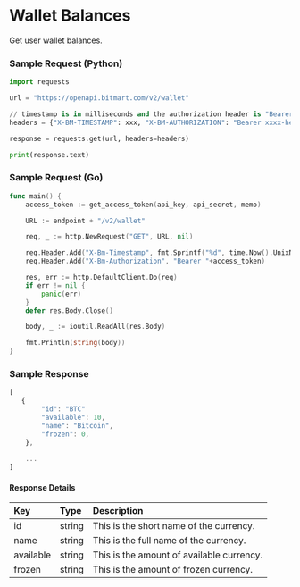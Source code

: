 # Wallet Balances

Get user wallet balances.

### Sample Request \(Python\)

```py
import requests

url = "https://openapi.bitmart.com/v2/wallet"

// timestamp is in milliseconds and the authorization header is "Bearer " + token
headers = {"X-BM-TIMESTAMP": xxx, "X-BM-AUTHORIZATION": "Bearer xxxx-here-is-the-access-token"}

response = requests.get(url, headers=headers)

print(response.text)
```

### Sample Request \(Go\)
```go
func main() {
    access_token := get_access_token(api_key, api_secret, memo)

    URL := endpoint + "/v2/wallet"

    req, _ := http.NewRequest("GET", URL, nil)

    req.Header.Add("X-Bm-Timestamp", fmt.Sprintf("%d", time.Now().UnixNano()/1000000))
    req.Header.Add("X-Bm-Authorization", "Bearer "+access_token)

    res, err := http.DefaultClient.Do(req)
    if err != nil {
        panic(err)
    }
    defer res.Body.Close()

    body, _ := ioutil.ReadAll(res.Body)

    fmt.Println(string(body))
}

```

### Sample Response

```js
[
   {
        "id": "BTC"
        "available": 10,
        "name": "Bitcoin",
        "frozen": 0,
    }, 
    
    ...
]
```

#### Response Details

| Key | Type | Description |
| :--- | :--- | :--- |
| id | string | This is the short name of the currency. |
| name | string | This is the full name of the currency. |
| available | string | This is the amount of available currency. |
| frozen | string | This is the amount of frozen currency. |


